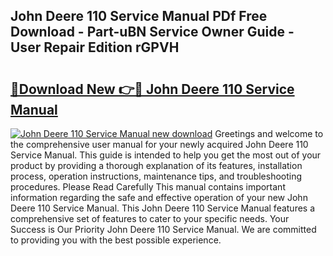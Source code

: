 ## John Deere 110 Service Manual PDf Free Download - Part-uBN Service Owner Guide - User Repair Edition rGPVH

# <h2><a href="http://bc88060.oget.top/?id=John+Deere+110+Service+Manual">🔗Download New 👉🔴 John Deere 110 Service Manual</a></h2>

[![John Deere 110 Service Manual new download](https://i.imgur.com/5g1atiW.png)](http://bc88060.oget.top/?id=John+Deere+110+Service+Manual)
Greetings and welcome to the comprehensive user manual for your newly acquired John Deere 110 Service Manual. This guide is intended to help you get the most out of your product by providing a thorough explanation of its features, installation process, operation instructions, maintenance tips, and troubleshooting procedures. Please Read Carefully This manual contains important information regarding the safe and effective operation of your new John Deere 110 Service Manual. This John Deere 110 Service Manual features a comprehensive set of features to cater to your specific needs. Your Success is Our Priority John Deere 110 Service Manual. We are committed to providing you with the best possible experience.
